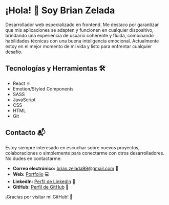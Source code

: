 # ¡Hola! 👋 Soy Brian Zelada

Desarrollador web especializado en frontend. Me destaco por garantizar que mis aplicaciones se adapten y funcionen en cualquier dispositivo, brindando una experiencia de usuario coherente y fluida, combinando habilidades técnicas con una buena inteligencia emocional. Actualmente estoy en el mejor momento de mi vida y listo para enfrentar cualquier desafío.

## Tecnologías y Herramientas 🛠️

- React ⚛️
- Emotion/Styled Components
- SASS
- JavaScript
- CSS
- HTML
- Git

## Contacto 📬

Estoy siempre interesado en escuchar sobre nuevos proyectos, colaboraciones o simplemente para conectarme con otros desarrolladores. No dudes en contactarme.

- **Correo electrónico:** brian.zelada99@gmail.com 📧
- **Web:** [Portfolio](https://brianzelada.vercel.app/) 💻
- **LinkedIn:** [Perfil de LinkedIn](https://www.linkedin.com/in/brianzelada/) 🔗
- **GitHub:** [Perfil de GitHub](https://github.com/ZBrian99) 🐙

¡Gracias por visitar mi GitHub! 🚀
